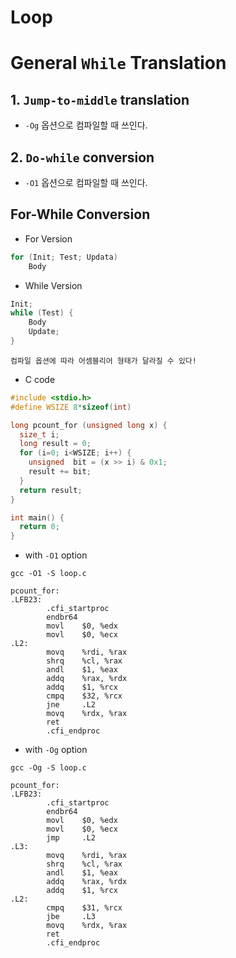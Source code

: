 # Loop

# General `While` Translation
## 1. `Jump-to-middle` translation
- `-Og` 옵션으로 컴파일할 때 쓰인다.
## 2. `Do-while` conversion
- `-O1` 옵션으로 컴파일할 때 쓰인다.
## For-While Conversion
- For Version
```c
for (Init; Test; Updata)
    Body
```
- While Version
```c
Init;
while (Test) {
    Body
    Update;
}
```
```plaintext
컴파일 옵션에 따라 어셈블리어 형태가 달라질 수 있다!
```
- C code
```c
#include <stdio.h>
#define WSIZE 8*sizeof(int)

long pcount_for (unsigned long x) {
  size_t i;
  long result = 0;
  for (i=0; i<WSIZE; i++) {
    unsigned  bit = (x >> i) & 0x1;
    result += bit;
  }
  return result;
}

int main() {
  return 0;
}
```
- with `-O1` option
```shell
gcc -O1 -S loop.c
```
```shell
pcount_for:
.LFB23:
        .cfi_startproc
        endbr64
        movl    $0, %edx
        movl    $0, %ecx
.L2:
        movq    %rdi, %rax
        shrq    %cl, %rax
        andl    $1, %eax
        addq    %rax, %rdx
        addq    $1, %rcx
        cmpq    $32, %rcx
        jne     .L2
        movq    %rdx, %rax
        ret
        .cfi_endproc
```
- with `-Og` option
```shell
gcc -Og -S loop.c
```
```shell
pcount_for:
.LFB23:
        .cfi_startproc
        endbr64
        movl    $0, %edx
        movl    $0, %ecx
        jmp     .L2
.L3:
        movq    %rdi, %rax
        shrq    %cl, %rax
        andl    $1, %eax
        addq    %rax, %rdx
        addq    $1, %rcx
.L2:
        cmpq    $31, %rcx
        jbe     .L3
        movq    %rdx, %rax
        ret
        .cfi_endproc
```
